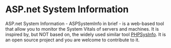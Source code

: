 # ASP.net System Information

ASP.net System Information - ASPSystemInfo in brief - is a web-based tool that allow you to monitor the System Vitals of servers and machines.
It is inspired by, but NOT based on, the widely used similar tool [PHPSysInfo](phpsysinfo.github.io/phpsysinfo "PHPSysInfo").
It is an open source project and you are welcome to contribute to it.
